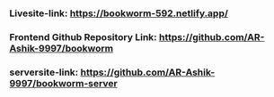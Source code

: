 ### Livesite-link: https://bookworm-592.netlify.app/

### Frontend Github Repository Link: https://github.com/AR-Ashik-9997/bookworm

### serversite-link: https://github.com/AR-Ashik-9997/bookworm-server